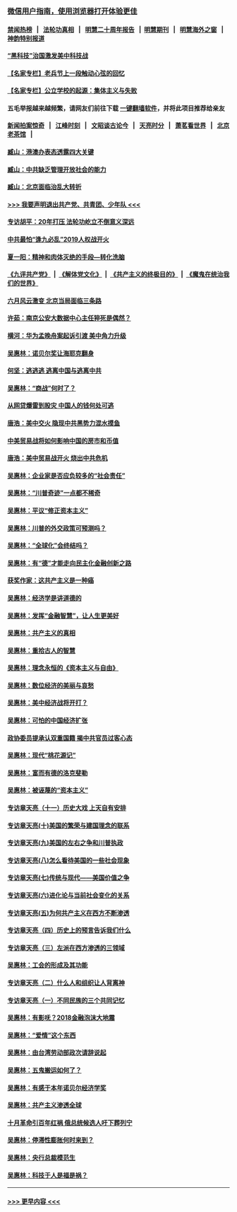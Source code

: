### [微信用户指南，使用浏览器打开体验更佳](https://github.com/gfw-breaker/banned-news1/blob/master/indexes/wechat-guide.md?t=0)
#### [禁闻热榜](热点新闻.md?t=0)  &nbsp;&nbsp;|&nbsp;&nbsp; [法轮功真相](https://github.com/gfw-breaker/truth/blob/master/README.md?t=0) &nbsp;&nbsp;|&nbsp;&nbsp; [明慧二十周年报告](https://github.com/gfw-breaker/mh-reports/blob/master/README.md?t=0) &nbsp;&nbsp;|&nbsp;&nbsp;[明慧期刊](https://github.com/gfw-breaker/mh-qikan) &nbsp;&nbsp;|&nbsp;&nbsp; [明慧海外之窗](https://github.com/gfw-breaker/mh-news/blob/master/README.md?t=0) &nbsp;&nbsp;|&nbsp;&nbsp; [神韵特别报道](https://github.com/gfw-breaker/mh-news/blob/master/shenyun.md?t=0)
#### [“黑科技”治国激发美中科技战](../pages/nsc423/n11638056.md?t=02060722) 
#### [【名家专栏】老兵节上一段触动心弦的回忆](../pages/nsc423/n11646016.md?t=02060722) 
#### [【名家专栏】公立学校的起源：集体主义与失败](../pages/nsc423/n11601833.md?t=02060722) 
#### 五毛举报越来越频繁，请网友们前往下载 [一键翻墙软件](https://github.com/gfw-breaker/ssr-accounts)，并将此项目推荐给亲友
#### [新闻拍案惊奇](https://github.com/gfw-breaker/banned-news1/blob/master/pages/link4.md) &nbsp;&nbsp;|&nbsp;&nbsp; [江峰时刻](https://github.com/gfw-breaker/banned-news1/blob/master/pages/link4.md) &nbsp;&nbsp;|&nbsp;&nbsp; [文昭谈古论今](https://github.com/gfw-breaker/banned-news1/blob/master/pages/link4.md) &nbsp;&nbsp;|&nbsp;&nbsp; [天亮时分](https://github.com/gfw-breaker/banned-news1/blob/master/pages/link4.md) &nbsp;&nbsp;|&nbsp;&nbsp; [萧茗看世界](https://github.com/gfw-breaker/banned-news1/blob/master/pages/link4.md) &nbsp;&nbsp;|&nbsp;&nbsp; [北京老茶馆](https://github.com/gfw-breaker/banned-news1/blob/master/pages/link4.md) &nbsp;&nbsp;|&nbsp;&nbsp; 
#### [臧山：港澳办表态透露四大关键](../pages/nsc423/n11421628.md?t=02060722) 
#### [臧山：中共缺乏管理开放社会的能力](../pages/nsc423/n11407457.md?t=02060722) 
#### [臧山：北京面临治乱大转折](../pages/nsc423/n11406895.md?t=02060722) 
#### [>>> 我要声明退出共产党、共青团、少年队 <<<](https://github.com/begood0513/goodnews/blob/master/quit/letter.md) 
#### [专访胡平：20年打压 法轮功屹立不倒意义深远](../pages/nsc423/n11398800.md?t=02060722) 
#### [中共最怕“逢九必乱”2019人权战开火](../pages/nsc423/n11385248.md?t=02060722) 
#### [夏一阳：精神和肉体灭绝的手段—转化洗脑](../pages/nsc423/n11368250.md?t=02060722) 
#### [《九评共产党》](https://github.com/begood0513/9ping.md/blob/master/README.md) &nbsp;|&nbsp; [《解体党文化》](../../../../jtdwh.md/blob/master/README.md)  &nbsp;|&nbsp; [《共产主义的终极目的》](../../../../gczydzjmd.md/blob/master/README.md) &nbsp;|&nbsp; [《魔鬼在统治我们的世界》](../../../../mgztzwmdsj.md/blob/master/README.md) 
#### [六月风云激变 北京当局面临三条路](../pages/nsc423/n11313668.md?t=02060722) 
#### [许茹：南京公安大数据中心主任猝死是偶然？](../pages/nsc423/n11064744.md?t=02060722) 
#### [横河：华为孟晚舟案起诉引渡 美中角力升级](../pages/nsc423/n11027230.md?t=02060722) 
#### [吴惠林：诺贝尔奖让海耶克翻身](../pages/nsc423/n10890049.md?t=02060722) 
#### [何坚：逃逃逃 逃离中国与逃离中共](../pages/nsc423/n10592891.md?t=02060722) 
#### [吴惠林：“商战”何时了？](../pages/nsc423/n10573558.md?t=02060722) 
#### [从网贷爆雷到股灾 中国人的钱何处可逃](../pages/nsc423/n10572800.md?t=02060722) 
#### [唐浩：美中交火 隐现中共黑势力混水摸鱼](../pages/nsc423/n10544040.md?t=02060722) 
#### [中美贸易战将如何影响中国的房市和币值](../pages/nsc423/n10543697.md?t=02060722) 
#### [唐浩：美中贸易战开火 烧出中共危机](../pages/nsc423/n10540126.md?t=02060722) 
#### [吴惠林：企业家是否应负较多的“社会责任”](../pages/nsc423/n10535022.md?t=02060722) 
#### [吴惠林：“川普奇迹”一点都不稀奇](../pages/nsc423/n10512808.md?t=02060722) 
#### [吴惠林：平议“修正资本主义”](../pages/nsc423/n10495724.md?t=02060722) 
#### [吴惠林：川普的外交政策可预测吗？](../pages/nsc423/n10462387.md?t=02060722) 
#### [吴惠林：“全球化”会终结吗？](../pages/nsc423/n10452838.md?t=02060722) 
#### [吴惠林：有“德”才能走向民主化金融创新之路](../pages/nsc423/n10432292.md?t=02060722) 
#### [获奖作家：这共产主义是一种癌](../pages/nsc423/n10431541.md?t=02060722) 
#### [吴惠林：经济学是讲道德的](../pages/nsc423/n10398014.md?t=02060722) 
#### [吴惠林：发挥“金融智慧”，让人生更美好](../pages/nsc423/n10375019.md?t=02060722) 
#### [吴惠林：共产主义的真相](../pages/nsc423/n10351394.md?t=02060722) 
#### [吴惠林：重拾古人的智慧](../pages/nsc423/n10337691.md?t=02060722) 
#### [吴惠林：理念永恒的《资本主义与自由》](../pages/nsc423/n10316274.md?t=02060722) 
#### [吴惠林：数位经济的美丽与哀愁](../pages/nsc423/n10292946.md?t=02060722) 
#### [吴惠林：美中经济战将开打？](../pages/nsc423/n10258825.md?t=02060722) 
#### [吴惠林：可怕的中国经济扩张](../pages/nsc423/n10219147.md?t=02060722) 
#### [政协委员提承认双重国籍 揭中共官员过客心态](../pages/nsc423/n10208809.md?t=02060722) 
#### [吴惠林：现代“桃花源记”](../pages/nsc423/n10185234.md?t=02060722) 
#### [吴惠林：富而有德的洛克斐勒](../pages/nsc423/n10142264.md?t=02060722) 
#### [吴惠林：被诬蔑的“资本主义”](../pages/nsc423/n10124816.md?t=02060722) 
#### [专访章天亮（十一）历史大戏 上天自有安排](../pages/nsc423/n10094905.md?t=02060722) 
#### [专访章天亮(十)美国的繁荣与建国理念的联系](../pages/nsc423/n10094899.md?t=02060722) 
#### [专访章天亮(九)美国的左右之争和川普执政](../pages/nsc423/n10094889.md?t=02060722) 
#### [专访章天亮(八)怎么看待美国的一些社会现象](../pages/nsc423/n10094857.md?t=02060722) 
#### [专访章天亮(七)传统与现代——美国价值之争](../pages/nsc423/n10093140.md?t=02060722) 
#### [专访章天亮(六)进化论与当前社会变化的关系](../pages/nsc423/n10092036.md?t=02060722) 
#### [专访章天亮(五)为何共产主义在西方不断渗透](../pages/nsc423/n10083620.md?t=02060722) 
#### [专访章天亮（四）历史上的预言告诉我们什么](../pages/nsc423/n10083606.md?t=02060722) 
#### [专访章天亮（三）左派在西方渗透的三领域](../pages/nsc423/n10081115.md?t=02060722) 
#### [吴惠林：工会的形成及其功能](../pages/nsc423/n10080633.md?t=02060722) 
#### [专访章天亮（二）什么人和组织让人背离神](../pages/nsc423/n10076637.md?t=02060722) 
#### [专访章天亮（一）不同民族的三个共同记忆](../pages/nsc423/n10074188.md?t=02060722) 
#### [吴惠林：有影呒？2018金融泡沫大地震](../pages/nsc423/n10040534.md?t=02060722) 
#### [吴惠林：“爱情”这个东西](../pages/nsc423/n10019423.md?t=02060722) 
#### [吴惠林：由台湾劳动部政次请辞说起](../pages/nsc423/n9979679.md?t=02060722) 
#### [吴惠林：五鬼搬运如何了？](../pages/nsc423/n9925338.md?t=02060722) 
#### [吴惠林：有感于本年诺贝尔经济学奖](../pages/nsc423/n9871883.md?t=02060722) 
#### [吴惠林：共产主义渗透全球](../pages/nsc423/n9812748.md?t=02060722) 
#### [十月革命引百年红祸 俄总统候选人吁下葬列宁](../pages/nsc423/n9810182.md?t=02060722) 
#### [吴惠林：停滞性膨胀何时来到？](../pages/nsc423/n9764136.md?t=02060722) 
#### [吴惠林：央行总裁模范生](../pages/nsc423/n9728134.md?t=02060722) 
#### [吴惠林：科技于人是福是祸？](../pages/nsc423/n9672982.md?t=02060722) 

----
#### [ >>> 更早内容 <<< ](../indexes/nsc423-earlier.md)
